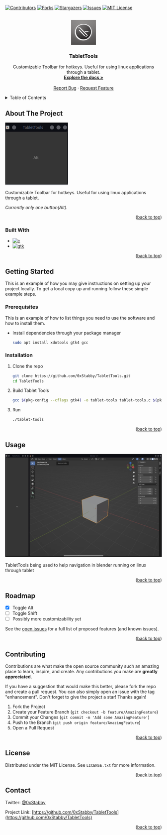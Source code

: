 <a name="readme-top"></a>
[![Contributors][contributors-shield]][contributors-url]
[![Forks][forks-shield]][forks-url]
[![Stargazers][stars-shield]][stars-url]
[![Issues][issues-shield]][issues-url]
[![MIT License][license-shield]][license-url]

<!-- PROJECT LOGO -->
<br />
<div align="center">
  <a href="https://github.com/0xStabby/TabletTools">
    <img src="images/logo.png" alt="Logo" width="80" height="80">
  </a>

<h3 align="center">TabletTools</h3>

  <p align="center">
    Customizable Toolbar for hotkeys. Useful for using linux applications through a tablet.
    <br />
    <a href="https://github.com/0xStabby/TabletTools"><strong>Explore the docs »</strong></a>
    <br />
    <br />
    <a href="https://github.com/0xStabby/TabletTools/issues">Report Bug</a>
    ·
    <a href="https://github.com/0xStabby/TabletTools/issues">Request Feature</a>
  </p>
</div>



<!-- TABLE OF CONTENTS -->
<details>
  <summary>Table of Contents</summary>
  <ol>
    <li>
      <a href="#about-the-project">About The Project</a>
      <ul>
        <li><a href="#built-with">Built With</a></li>
      </ul>
    </li>
    <li>
      <a href="#getting-started">Getting Started</a>
      <ul>
        <li><a href="#prerequisites">Prerequisites</a></li>
        <li><a href="#installation">Installation</a></li>
      </ul>
    </li>
    <li><a href="#usage">Usage</a></li>
    <li><a href="#roadmap">Roadmap</a></li>
    <li><a href="#contributing">Contributing</a></li>
    <li><a href="#license">License</a></li>
    <li><a href="#contact">Contact</a></li>
    <li><a href="#acknowledgments">Acknowledgments</a></li>
  </ol>
</details>



<!-- ABOUT THE PROJECT -->
## About The Project

[![Tablet Tools Screen Shot][product-screenshot]](https://github.com/0xStabby/TabletTools)

Customizable Toolbar for hotkeys. Useful for using linux applications through a tablet.

_Currently only one button(Alt)._

<p align="right">(<a href="#readme-top">back to top</a>)</p>



### Built With

* [![c][c]][c-url]
* [![gtk][gtk]][gtk-url]

<p align="right">(<a href="#readme-top">back to top</a>)</p>


<!-- GETTING STARTED -->
## Getting Started

This is an example of how you may give instructions on setting up your project locally.
To get a local copy up and running follow these simple example steps.

### Prerequisites

This is an example of how to list things you need to use the software and how to install them.
* Install dependencies through your package manager
  ```sh
  sudo apt install xdotools gtk4 gcc
  ```

### Installation

1. Clone the repo
   ```sh
   git clone https://github.com/0xStabby/TabletTools.git
   cd TabletTools
   ```
2. Build Tablet Tools
   ```sh
   gcc $(pkg-config --cflags gtk4) -o tablet-tools tablet-tools.c $(pkg-config --libs gtk4) && ./tablet-tools

   ```
3. Run 
   ```sh
   ./tablet-tools
   ```

<p align="right">(<a href="#readme-top">back to top</a>)</p>



<!-- USAGE EXAMPLES -->
## Usage

[![Tablet Tools with Blender Screen Shot][blender-screenshot]](https://github.com/0xStabby/TabletTools)

TabletTools being used to help navigation in blender running on linux through tablet

<p align="right">(<a href="#readme-top">back to top</a>)</p>



<!-- ROADMAP -->
## Roadmap

- [x] Toggle Alt
- [ ] Toggle Shift
- [ ] Possibly more customizability yet

See the [open issues](https://github.com/0xStabby/TabletTools/issues) for a full list of proposed features (and known issues).

<p align="right">(<a href="#readme-top">back to top</a>)</p>



<!-- CONTRIBUTING -->
## Contributing

Contributions are what make the open source community such an amazing place to learn, inspire, and create. Any contributions you make are **greatly appreciated**.

If you have a suggestion that would make this better, please fork the repo and create a pull request. You can also simply open an issue with the tag "enhancement".
Don't forget to give the project a star! Thanks again!

1. Fork the Project
2. Create your Feature Branch (`git checkout -b feature/AmazingFeature`)
3. Commit your Changes (`git commit -m 'Add some AmazingFeature'`)
4. Push to the Branch (`git push origin feature/AmazingFeature`)
5. Open a Pull Request

<p align="right">(<a href="#readme-top">back to top</a>)</p>



<!-- LICENSE -->
## License

Distributed under the MIT License. See `LICENSE.txt` for more information.

<p align="right">(<a href="#readme-top">back to top</a>)</p>



<!-- CONTACT -->
## Contact

Twitter: [@0xStabby](https://twitter.com/0xStabby)

Project Link: [https://github.com/0xStabby/TabletTools](https://github.com/0xStabby/TabletTools)

<p align="right">(<a href="#readme-top">back to top</a>)</p>



<!-- ACKNOWLEDGMENTS -->
<!--
## Acknowledgments

* [Something could go here]()

<p align="right">(<a href="#readme-top">back to top</a>)</p>
-->



<!-- MARKDOWN LINKS & IMAGES -->
<!-- https://www.markdownguide.org/basic-syntax/#reference-style-links -->
[contributors-shield]: https://img.shields.io/github/contributors/0xStabby/TabletTools.svg?style=for-the-badge
[contributors-url]: https://github.com/0xStabby/TabletTools/graphs/contributors
[forks-shield]: https://img.shields.io/github/forks/0xStabby/TabletTools.svg?style=for-the-badge
[forks-url]: https://github.com/0xStabby/TabletTools/network/members
[stars-shield]: https://img.shields.io/github/stars/0xStabby/TabletTools.svg?style=for-the-badge
[stars-url]: https://github.com/0xStabby/TabletTools/stargazers
[issues-shield]: https://img.shields.io/github/issues/0xStabby/TabletTools.svg?style=for-the-badge
[issues-url]: https://github.com/0xStabby/TabletTools/issues
[license-shield]: https://img.shields.io/github/license/0xStabby/TabletTools.svg?style=for-the-badge
[license-url]: https://github.com/0xStabby/TabletTools/blob/master/LICENSE.txt
[product-screenshot]: images/screenshot.png
[blender-screenshot]: images/blender-screenshot.jpeg
[c-url]: https://www.cprogramming.com/
[c]: https://img.shields.io/static/v1?style=for-the-badge&message=C&color=222222&logo=C&logoColor=A8B9CC&label=
[gtk-url]: https://www.gtk.org/
[gtk]: https://img.shields.io/static/v1?style=for-the-badge&message=GTK&color=222222&logo=GTK&logoColor=7FE719&label=
